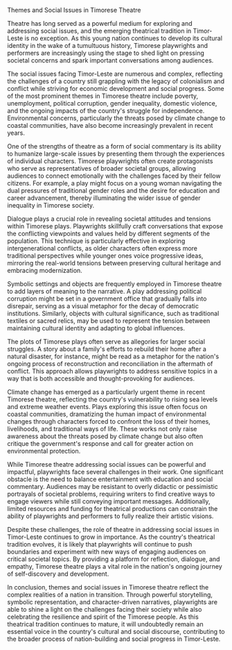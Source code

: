 Themes and Social Issues in Timorese Theatre

Theatre has long served as a powerful medium for exploring and addressing social issues, and the emerging theatrical tradition in Timor-Leste is no exception. As this young nation continues to develop its cultural identity in the wake of a tumultuous history, Timorese playwrights and performers are increasingly using the stage to shed light on pressing societal concerns and spark important conversations among audiences.

The social issues facing Timor-Leste are numerous and complex, reflecting the challenges of a country still grappling with the legacy of colonialism and conflict while striving for economic development and social progress. Some of the most prominent themes in Timorese theatre include poverty, unemployment, political corruption, gender inequality, domestic violence, and the ongoing impacts of the country's struggle for independence. Environmental concerns, particularly the threats posed by climate change to coastal communities, have also become increasingly prevalent in recent years.

One of the strengths of theatre as a form of social commentary is its ability to humanize large-scale issues by presenting them through the experiences of individual characters. Timorese playwrights often create protagonists who serve as representatives of broader societal groups, allowing audiences to connect emotionally with the challenges faced by their fellow citizens. For example, a play might focus on a young woman navigating the dual pressures of traditional gender roles and the desire for education and career advancement, thereby illuminating the wider issue of gender inequality in Timorese society.

Dialogue plays a crucial role in revealing societal attitudes and tensions within Timorese plays. Playwrights skillfully craft conversations that expose the conflicting viewpoints and values held by different segments of the population. This technique is particularly effective in exploring intergenerational conflicts, as older characters often express more traditional perspectives while younger ones voice progressive ideas, mirroring the real-world tensions between preserving cultural heritage and embracing modernization.

Symbolic settings and objects are frequently employed in Timorese theatre to add layers of meaning to the narrative. A play addressing political corruption might be set in a government office that gradually falls into disrepair, serving as a visual metaphor for the decay of democratic institutions. Similarly, objects with cultural significance, such as traditional textiles or sacred relics, may be used to represent the tension between maintaining cultural identity and adapting to global influences.

The plots of Timorese plays often serve as allegories for larger social struggles. A story about a family's efforts to rebuild their home after a natural disaster, for instance, might be read as a metaphor for the nation's ongoing process of reconstruction and reconciliation in the aftermath of conflict. This approach allows playwrights to address sensitive topics in a way that is both accessible and thought-provoking for audiences.

Climate change has emerged as a particularly urgent theme in recent Timorese theatre, reflecting the country's vulnerability to rising sea levels and extreme weather events. Plays exploring this issue often focus on coastal communities, dramatizing the human impact of environmental changes through characters forced to confront the loss of their homes, livelihoods, and traditional ways of life. These works not only raise awareness about the threats posed by climate change but also often critique the government's response and call for greater action on environmental protection.

While Timorese theatre addressing social issues can be powerful and impactful, playwrights face several challenges in their work. One significant obstacle is the need to balance entertainment with education and social commentary. Audiences may be resistant to overly didactic or pessimistic portrayals of societal problems, requiring writers to find creative ways to engage viewers while still conveying important messages. Additionally, limited resources and funding for theatrical productions can constrain the ability of playwrights and performers to fully realize their artistic visions.

Despite these challenges, the role of theatre in addressing social issues in Timor-Leste continues to grow in importance. As the country's theatrical tradition evolves, it is likely that playwrights will continue to push boundaries and experiment with new ways of engaging audiences on critical societal topics. By providing a platform for reflection, dialogue, and empathy, Timorese theatre plays a vital role in the nation's ongoing journey of self-discovery and development.

In conclusion, themes and social issues in Timorese theatre reflect the complex realities of a nation in transition. Through powerful storytelling, symbolic representation, and character-driven narratives, playwrights are able to shine a light on the challenges facing their society while also celebrating the resilience and spirit of the Timorese people. As this theatrical tradition continues to mature, it will undoubtedly remain an essential voice in the country's cultural and social discourse, contributing to the broader process of nation-building and social progress in Timor-Leste.